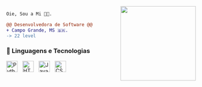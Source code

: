 <img align="right" height="200" src="https://media.giphy.com/media/ao9DUiTKH60XS/giphy.gif"/>


```diff
Oie, Sou a Mi 👩‍💻.

@@ Desenvolvedora de Software @@
+ Campo Grande, MS 🇧🇷.
-> 22 level
```



### 📖 Linguagens e Tecnologias

<img 
    align="left" 
    alt="Python"
    title="Pyhton" 
    width="30px" 
    style="padding-right: 10px;" 
    src="https://cdn.jsdelivr.net/gh/devicons/devicon@latest/icons/html5/html5-original.svg" 
/>
<img 
    align="left" 
    alt="HTML" 
    title="HTML"
    width="30px" 
    style="padding-right: 10px;" 
    src="https://cdn.jsdelivr.net/gh/devicons/devicon@latest/icons/css3/css3-original.svg" 
/>
<img 
    align="left" 
    alt="JavaScript" 
    title="JavaScript"
    width="30px" 
    style="padding-right: 10px;" 
    src="https://cdn.jsdelivr.net/gh/devicons/devicon@latest/icons/javascript/javascript-original.svg" 
/>
<img 
    align="left" 
    alt="CSS"
    title="CSS" 
    width="30px" 
    style="padding-right: 10px;" 
    src="https://cdn.jsdelivr.net/gh/devicons/devicon@latest/icons/typescript/typescript-original.svg" 
/>

<br/>
<br/>
